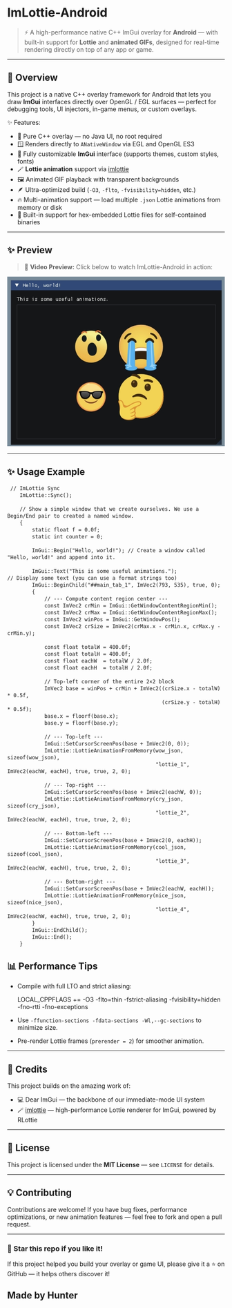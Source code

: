 # ImLottie-Android

> ⚡ A high-performance native C++ ImGui overlay for **Android** —  with built-in support for **Lottie** and **animated GIFs**, designed for real-time rendering directly on top of any app or game.

---

## 📸 Overview

This project is a native C++ overlay framework for Android that lets you draw **ImGui** interfaces directly over OpenGL / EGL surfaces — perfect for debugging tools, UI injectors, in-game menus, or custom overlays.

✨ Features:
- 🧩 Pure C++ overlay — no Java UI, no root required  
- 🪟 Renders directly to `ANativeWindow` via EGL and OpenGL ES3  
- 🎨 Fully customizable **ImGui** interface (supports themes, custom styles, fonts)  
- 🪄 **Lottie animation** support via [imlottie](https://github.com/dalerank/imlottie)  
- 🖼️ Animated GIF playback with transparent backgrounds  
- 🪶 Ultra-optimized build (`-O3`, `-flto`, `-fvisibility=hidden`, etc.)  
- 🔥 Multi-animation support — load multiple `.json` Lottie animations from memory or disk  
- 🧠 Built-in support for hex-embedded Lottie files for self-contained binaries  

---

## ✨ Preview

> 🎥 **Video Preview:** Click below to watch ImLottie-Android in action:

[![Watch the preview](docs/preview.png)](https://github.com/hunttly/ImLottie-Android/blob/master/docs/preview.mp4)

---

## ✨ Usage Example
```
 // ImLottie Sync
    ImLottie::Sync();

    // Show a simple window that we create ourselves. We use a Begin/End pair to created a named window.
    {
        static float f = 0.0f;
        static int counter = 0;

        ImGui::Begin("Hello, world!"); // Create a window called "Hello, world!" and append into it.

        ImGui::Text("This is some useful animations.");               // Display some text (you can use a format strings too)
        ImGui::BeginChild("##main_tab_1", ImVec2(793, 535), true, 0);
        {
            // --- Compute content region center ---
            const ImVec2 crMin = ImGui::GetWindowContentRegionMin();
            const ImVec2 crMax = ImGui::GetWindowContentRegionMax();
            const ImVec2 winPos = ImGui::GetWindowPos();
            const ImVec2 crSize = ImVec2(crMax.x - crMin.x, crMax.y - crMin.y);

            const float totalW = 400.0f;
            const float totalH = 400.0f;
            const float eachW  = totalW / 2.0f;
            const float eachH  = totalH / 2.0f;

            // Top-left corner of the entire 2×2 block
            ImVec2 base = winPos + crMin + ImVec2((crSize.x - totalW) * 0.5f,
                                                  (crSize.y - totalH) * 0.5f);
            base.x = floorf(base.x);
            base.y = floorf(base.y);

            // --- Top-left ---
            ImGui::SetCursorScreenPos(base + ImVec2(0, 0));
            ImLottie::LottieAnimationFromMemory(wow_json, sizeof(wow_json),
                                                "lottie_1", ImVec2(eachW, eachH), true, true, 2, 0);

            // --- Top-right ---
            ImGui::SetCursorScreenPos(base + ImVec2(eachW, 0));
            ImLottie::LottieAnimationFromMemory(cry_json, sizeof(cry_json),
                                                "lottie_2", ImVec2(eachW, eachH), true, true, 2, 0);

            // --- Bottom-left ---
            ImGui::SetCursorScreenPos(base + ImVec2(0, eachH));
            ImLottie::LottieAnimationFromMemory(cool_json, sizeof(cool_json),
                                                "lottie_3", ImVec2(eachW, eachH), true, true, 2, 0);

            // --- Bottom-right ---
            ImGui::SetCursorScreenPos(base + ImVec2(eachW, eachH));
            ImLottie::LottieAnimationFromMemory(nice_json, sizeof(nice_json),
                                                "lottie_4", ImVec2(eachW, eachH), true, true, 2, 0);
        }
        ImGui::EndChild();
        ImGui::End();
    }
```


## 📊 Performance Tips

- Compile with full LTO and strict aliasing:

  LOCAL_CPPFLAGS += -O3 -flto=thin -fstrict-aliasing -fvisibility=hidden -fno-rtti -fno-exceptions

- Use `-ffunction-sections -fdata-sections -Wl,--gc-sections` to minimize size.
- Pre-render Lottie frames (`prerender = 2`) for smoother animation.

---

## 🙏 Credits

This project builds on the amazing work of:

- 💻 Dear ImGui — the backbone of our immediate-mode UI system  
- 🪄 [imlottie](https://github.com/dalerank/imlottie) — high-performance Lottie renderer for ImGui, powered by RLottie  

---

## 📜 License

This project is licensed under the **MIT License** — see `LICENSE` for details.

---

## 💡 Contributing

Contributions are welcome! If you have bug fixes, performance optimizations, or new animation features — feel free to fork and open a pull request.

---

### 🌟 Star this repo if you like it!

If this project helped you build your overlay or game UI, please give it a ⭐ on GitHub — it helps others discover it!

## Made by Hunter


